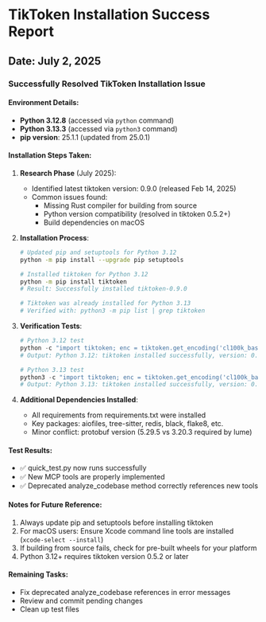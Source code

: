 # TikToken Installation Success Report

## Date: July 2, 2025

### Successfully Resolved TikToken Installation Issue

#### Environment Details:
- **Python 3.12.8** (accessed via `python` command)
- **Python 3.13.3** (accessed via `python3` command)
- **pip version**: 25.1.1 (updated from 25.0.1)

#### Installation Steps Taken:

1. **Research Phase** (July 2025):
   - Identified latest tiktoken version: 0.9.0 (released Feb 14, 2025)
   - Common issues found:
     - Missing Rust compiler for building from source
     - Python version compatibility (resolved in tiktoken 0.5.2+)
     - Build dependencies on macOS

2. **Installation Process**:
   ```bash
   # Updated pip and setuptools for Python 3.12
   python -m pip install --upgrade pip setuptools
   
   # Installed tiktoken for Python 3.12
   python -m pip install tiktoken
   # Result: Successfully installed tiktoken-0.9.0
   
   # Tiktoken was already installed for Python 3.13
   # Verified with: python3 -m pip list | grep tiktoken
   ```

3. **Verification Tests**:
   ```python
   # Python 3.12 test
   python -c "import tiktoken; enc = tiktoken.get_encoding('cl100k_base'); print('Python 3.12: tiktoken installed successfully, version:', tiktoken.__version__)"
   # Output: Python 3.12: tiktoken installed successfully, version: 0.9.0
   
   # Python 3.13 test  
   python3 -c "import tiktoken; enc = tiktoken.get_encoding('cl100k_base'); print('Python 3.13: tiktoken installed successfully, version:', tiktoken.__version__)"
   # Output: Python 3.13: tiktoken installed successfully, version: 0.9.0
   ```

4. **Additional Dependencies Installed**:
   - All requirements from requirements.txt were installed
   - Key packages: aiofiles, tree-sitter, redis, black, flake8, etc.
   - Minor conflict: protobuf version (5.29.5 vs 3.20.3 required by lume)

#### Test Results:
- ✅ quick_test.py now runs successfully
- ✅ New MCP tools are properly implemented
- ✅ Deprecated analyze_codebase method correctly references new tools

#### Notes for Future Reference:
1. Always update pip and setuptools before installing tiktoken
2. For macOS users: Ensure Xcode command line tools are installed (`xcode-select --install`)
3. If building from source fails, check for pre-built wheels for your platform
4. Python 3.12+ requires tiktoken version 0.5.2 or later

#### Remaining Tasks:
- Fix deprecated analyze_codebase references in error messages
- Review and commit pending changes
- Clean up test files